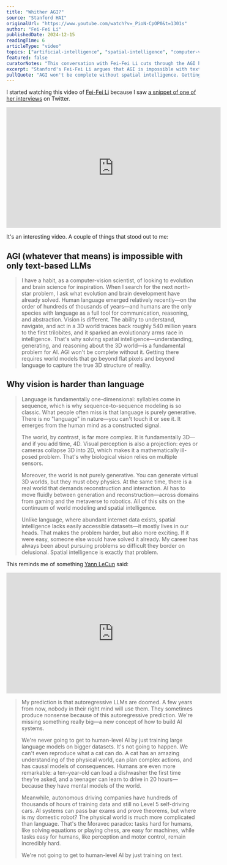 ```yaml
---
title: "Whither AGI?"
source: "Stanford HAI"
originalUrl: "https://www.youtube.com/watch?v=_PioN-CpOP0&t=1301s"
author: "Fei-Fei Li"
publishedDate: 2024-12-15
readingTime: 6
articleType: "video"
topics: ["artificial-intelligence", "spatial-intelligence", "computer-vision"]
featured: false
curatorNotes: "This conversation with Fei-Fei Li cuts through the AGI hype with surgical precision. Her argument that text-based LLMs are fundamentally insufficient for true intelligence—because they lack spatial understanding—aligns perfectly with what Yann LeCun has been saying about autoregressive models being doomed. The evolutionary perspective is particularly compelling: vision emerged 540 million years ago and sparked an arms race in intelligence, while language is a recent human invention. Li's work on spatial intelligence feels like one of the few serious attempts to move beyond the current paradigm of 'throw more text at transformers and hope for magic.'"
excerpt: "Stanford's Fei-Fei Li argues that AGI is impossible with text-only LLMs, making the case that spatial intelligence—understanding and reasoning about the 3D world—is fundamental to true AI. Her evolutionary perspective on why vision predates and underlies intelligence offers a compelling counter-narrative to the current text-obsessed AI landscape."
pullQuote: "AGI won't be complete without spatial intelligence. Getting there requires world models that go beyond flat pixels and beyond language to capture the true 3D structure of reality."
---
```


I started watching this video of [Fei-Fei Li](https://en.wikipedia.org/wiki/Fei-Fei_Li) because I saw [a snippet of one of her interviews](https://x.com/drfeifei/status/1966265813637460471) on Twitter.

<div class="video-embed">
  <iframe width="560" height="315" src="https://www.youtube.com/embed/_PioN-CpOP0?start=1301" title="YouTube video player" frameborder="0" allow="accelerometer; autoplay; clipboard-write; encrypted-media; gyroscope; picture-in-picture; web-share" allowfullscreen></iframe>
</div>

It's an interesting video. A couple of things that stood out to me:

## AGI (whatever that means) is impossible with only text-based LLMs

> I have a habit, as a computer-vision scientist, of looking to evolution and brain science for inspiration. When I search for the next north-star problem, I ask what evolution and brain development have already solved. Human language emerged relatively recently—on the order of hundreds of thousands of years—and humans are the only species with language as a full tool for communication, reasoning, and abstraction. Vision is different. The ability to understand, navigate, and act in a 3D world traces back roughly 540 million years to the first trilobites, and it sparked an evolutionary arms race in intelligence. That's why solving spatial intelligence—understanding, generating, and reasoning about the 3D world—is a fundamental problem for AI. AGI won't be complete without it. Getting there requires world models that go beyond flat pixels and beyond language to capture the true 3D structure of reality.

## Why vision is harder than language

> Language is fundamentally one-dimensional: syllables come in sequence, which is why sequence-to-sequence modeling is so classic. What people often miss is that language is purely generative. There is no "language" in nature—you can't touch it or see it. It emerges from the human mind as a constructed signal.
>
> The world, by contrast, is far more complex. It is fundamentally 3D—and if you add time, 4D. Visual perception is also a projection: eyes or cameras collapse 3D into 2D, which makes it a mathematically ill-posed problem. That's why biological vision relies on multiple sensors.
> 
> Moreover, the world is not purely generative. You can generate virtual 3D worlds, but they must obey physics. At the same time, there is a real world that demands reconstruction and interaction. AI has to move fluidly between generation and reconstruction—across domains from gaming and the metaverse to robotics. All of this sits on the continuum of world modeling and spatial intelligence.
> 
> Unlike language, where abundant internet data exists, spatial intelligence lacks easily accessible datasets—it mostly lives in our heads. That makes the problem harder, but also more exciting. If it were easy, someone else would have solved it already. My career has always been about pursuing problems so difficult they border on delusional. Spatial intelligence is exactly that problem.

This reminds me of something [Yann LeCun](https://en.wikipedia.org/wiki/Yann_LeCun) said:

<div class="video-embed">
  <iframe width="560" height="315" src="https://www.youtube.com/embed/ETZfkkv6V7Y?start=369" title="YouTube video player" frameborder="0" allow="accelerometer; autoplay; clipboard-write; encrypted-media; gyroscope; picture-in-picture; web-share" allowfullscreen></iframe>
</div>

> My prediction is that autoregressive LLMs are doomed. A few years from now, nobody in their right mind will use them. They sometimes produce nonsense because of this autoregressive prediction. We're missing something really big—a new concept of how to build AI systems.
> 
> We're never going to get to human-level AI by just training large language models on bigger datasets. It's not going to happen. We can't even reproduce what a cat can do. A cat has an amazing understanding of the physical world, can plan complex actions, and has causal models of consequences. Humans are even more remarkable: a ten-year-old can load a dishwasher the first time they're asked, and a teenager can learn to drive in 20 hours—because they have mental models of the world.
> 
> Meanwhile, autonomous driving companies have hundreds of thousands of hours of training data and still no Level 5 self-driving cars. AI systems can pass bar exams and prove theorems, but where is my domestic robot? The physical world is much more complicated than language. That's the Moravec paradox: tasks hard for humans, like solving equations or playing chess, are easy for machines, while tasks easy for humans, like perception and motor control, remain incredibly hard.
> 
> We're not going to get to human-level AI by just training on text.